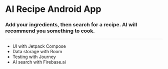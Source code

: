 # AI Recipe Android App

### Add your ingredients, then search for a recipe. AI will recommend you something to cook.

-----
- UI with Jetpack Compose
- Data storage with Room
- Testing with Journey
- AI search with Firebase.ai
